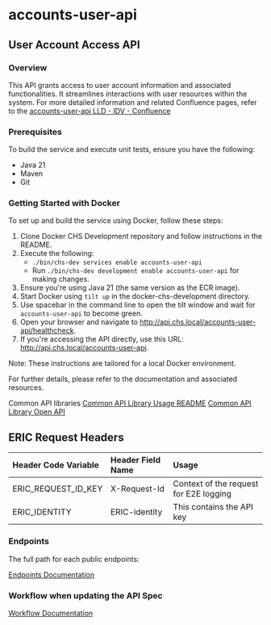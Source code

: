 # accounts-user-api
## User Account Access API

### Overview
This API grants access to user account information and associated functionalities. It streamlines interactions with user resources within the system. For more detailed information and related Confluence pages, refer to the [accounts-user-api LLD - IDV - Confluence](https://your-company.atlassian.net/wiki/spaces/...)

### Prerequisites
To build the service and execute unit tests, ensure you have the following:
- Java 21
- Maven
- Git

### Getting Started with Docker
To set up and build the service using Docker, follow these steps:

1. Clone Docker CHS Development repository and follow instructions in the README.
2. Execute the following:
      - `./bin/chs-dev services enable accounts-user-api`
      - Run `./bin/chs-dev development enable accounts-user-api` for making changes.
3. Ensure you're using Java 21 (the same version as the ECR image).
4. Start Docker using `tilt up` in the docker-chs-development directory.
5. Use spacebar in the command line to open the tilt window and wait for `accounts-user-api` to become green.
6. Open your browser and navigate to http://api.chs.local/accounts-user-api/healthcheck.
7. If you're accessing the API directly, use this URL: http://api.chs.local/accounts-user-api.

Note: These instructions are tailored for a local Docker environment.

For further details, please refer to the documentation and associated resources.

Common API libraries
[Common API Library Usage README](docs/common-api-libraries-readme.md)
[Common API Library Open API](docs/common-api-libraries-open-api.md)

## ERIC Request Headers
Header Code Variable    | Header Field Name   | Usage
:-----------------------|:--------------------|:-----------
 ERIC_REQUEST_ID_KEY    | X-Request-Id        | Context of the request for E2E logging
 ERIC_IDENTITY          | ERIC-identity       | This contains the API key

### Endpoints

The full path for each public endpoints:

[Endpoints Documentation](docs/endpoint-documentation.md) 

### Workflow when updating the API Spec

[Workflow Documentation](docs/workflow-when-updating-api-spec.md) 